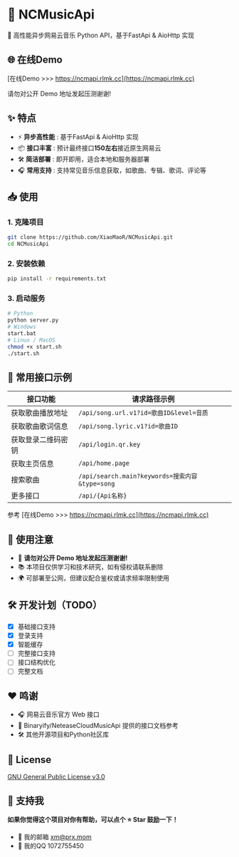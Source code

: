 # 🎵 NCMusicApi
🚀 高性能异步网易云音乐 Python API，基于FastApi & AioHttp 实现

## 🌐 在线Demo
[在线Demo >>> https://ncmapi.rlmk.cc](https://ncmapi.rlmk.cc)

请勿对公开 Demo 地址发起压测谢谢!

## ✨ 特点
- ⚡ **异步高性能** : 基于FastApi & AioHttp 实现
- 📦 **接口丰富** : 预计最终接口**150左右**接近原生网易云
- 🛠️ **简洁部署** : 即开即用，适合本地和服务器部署
- 🎧 **常用支持** : 支持常见音乐信息获取，如歌曲、专辑、歌词、评论等

## 📥 使用
### 1. 克隆项目
```bash
git clone https://github.com/XiaoMaoR/NCMusicApi.git
cd NCMusicApi
```

### 2. 安装依赖
```bash
pip install -r requirements.txt
```

### 3. 启动服务
```bash
# Python
python server.py
# Windows
start.bat
# Linux / MacOS
chmod +x start.sh
./start.sh
```

## 🧪 常用接口示例
| 接口功能|请求路径示例|
|------------------|---------------------------------------------------------------|
| 获取歌曲播放地址| `/api/song.url.v1?id=歌曲ID&level=音质`|
| 获取歌曲歌词信息| `/api/song.lyric.v1?id=歌曲ID`|
| 获取登录二维码密钥| `/api/login.qr.key`|
| 获取主页信息| `/api/home.page`|
| 搜索歌曲| `/api/search.main?keywords=搜索内容&type=song`|
| 更多接口| `/api/{Api名称}`|

参考   [在线Demo >>> https://ncmapi.rlmk.cc](https://ncmapi.rlmk.cc)

## 📌 使用注意
- 🚫 **请勿对公开 Demo 地址发起压测谢谢!**
- 📚 本项目仅供学习和技术研究，如有侵权请联系删除
- 🌍 可部署至公网，但建议配合鉴权或请求频率限制使用

## 🛠️ 开发计划（TODO）
- [x] 基础接口支持
- [x] 登录支持
- [x] 智能缓存
- [ ] 完整接口支持
- [ ] 接口结构优化
- [ ] 完整文档

## ❤️ 鸣谢
- 🎧 网易云音乐官方 Web 接口
- 🧠 Binaryify/NeteaseCloudMusicApi 提供的接口文档参考
- 🛠️ 其他开源项目和Python社区库

## 📄 License
[GNU General Public License v3.0](https://github.com/XiaoMaoR/NCMusicApi/blob/main/LICENSE)

## 🌟 支持我
**如果你觉得这个项目对你有帮助，可以点个 ⭐ Star 鼓励一下！**

- 📮 我的邮箱 xm@prx.mom
- 🐧 我的QQ 1072755450